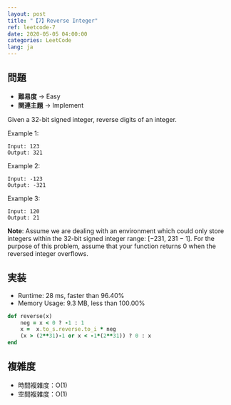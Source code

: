 ```yaml
---
layout: post
title: "【7】Reverse Integer"
ref: leetcode-7
date: 2020-05-05 04:00:00
categories: LeetCode
lang: ja
---
```


## 問題
- **難易度** → Easy
- **関連主題** → Implement

Given a 32-bit signed integer, reverse digits of an integer.

Example 1:
```
Input: 123
Output: 321
```
Example 2:
```
Input: -123
Output: -321
```
Example 3:
```
Input: 120
Output: 21
```

**Note**:
Assume we are dealing with an environment which could only store integers within the 32-bit signed integer range: [−231,  231 − 1]. For the purpose of this problem, assume that your function returns 0 when the reversed integer overflows.

<div class="divider"></div>

## 実装
- Runtime: 28 ms, faster than 96.40%
- Memory Usage: 9.3 MB, less than 100.00%

```rb
def reverse(x)
    neg = x < 0 ? -1 : 1
    x =  x.to_s.reverse.to_i * neg
    (x > (2**31)-1 or x < -1*(2**31)) ? 0 : x
end
```

<div class="divider"></div>

## 複雑度
- 時間複雑度：O(1)
- 空間複雑度：O(1)

